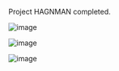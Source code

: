 Project HAGNMAN completed. 

![image](https://github.com/lucasnsp/100DaysOfSwift/assets/122572631/4560cf04-38c0-44b6-aaef-51aa473c75f6)

![image](https://github.com/lucasnsp/100DaysOfSwift/assets/122572631/288e0800-19af-4cbd-b36a-7a48521428d8)

![image](https://github.com/lucasnsp/100DaysOfSwift/assets/122572631/f9f64165-3b41-4765-9369-43ab776dd334)


